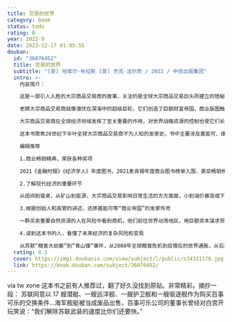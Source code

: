 ```yaml
---
title: 交易的世界
category: book
status: todo
rating: 0
year: 2022-9
date: 2023-12-17 01:05:55
douban:
  id: "36076452"
  title: 交易的世界
  subtitle: "[英] 哈维尔·布拉斯 [英] 杰克·法尔奇 / 2022 / 中信出版集团"
  intro: >-
    内容简介：

    这是一部引人入胜的大宗商品交易商的故事，关注的是全球大宗商品交易巨头所建立的隐秘商业帝国。它们对地球上的重要自然资源进行交易，覆盖范围从田间到餐桌，从矿山到能源，从中东石油到欧洲天然气。这些重要的资源被它们装进大宗商品交易的“购物车”里，等待合适的时机溢价出售。

    老牌大宗商品交易商就像潜伏在深海中的超级巨轮，它们创造了巨额财富帝国，商业版图触及全球各个角落，并将资源丰富的国家卷入国际金融体系。这些资本巨头和权力进行着传统交易——拎着成百上千万美金的交易员是多个国家领导人的座上宾，他们帮助萨达姆·侯赛因出售石油，在“阿拉伯之春”期间为利比亚叛军提供燃料，他们热衷于从风险中攫取巨额利润。

    大宗商品交易商在全球经济领域发挥了至关重要的作用，对世界战略资源的控制也使它们长期扮演着重要的政治角色。但是人们对大宗商品交易商的活动知之甚少，低估了它们的重要性。

    这本书聚焦20世纪下半叶全球大宗商品交易商不为人知的发家史。书中主要涉及嘉能可、维多、嘉吉、路易达孚等能源、矿产、粮食领域的大宗商品交易商。通过讲述这些资本巨头的商业发家史，来洞见它们如何影响现代世界经济与秩序。

    编辑推荐

    1.商业畅销精典，荣获各种奖项

    2021《金融时报》《经济学人》年度图书，2021麦肯锡年度商业图书榜单入围，美亚畅销榜单前列，《福布斯》《科克斯书评》《星期日泰晤士报》路透社、彭博新闻社多家外媒推荐。

    2.了解现代经济的重要环节

    从田间到餐桌，从矿山到能源，大宗商品交易影响日常生活的方方面面，小到油价暴涨或下跌，大到停电或缺粮，而且与能源、粮食危机紧密相关。

    3.根据创始人和高管的讲述，还原嘉能可等“商业帝国”的发家传奇

    一群买卖重要自然资源的人在风险中看到商机，他们前往世界动荡地区，用巨额资本谋求贸易权力，建立全球财富和影响力的商业经历令人瞠目。

    4.读到这本书的人，看懂了未来经济的复杂风险和变局

    从苏联“粮食大劫案”到“青山镍”事件，从2008年全球粮食危机到疫情后的世界通胀，从石油战争到俄乌冲突，这一系列价格操纵、资本围猎、经济制裁和地缘事件背后，离不开大宗商品交易商的资本布局。
  rating: 8.5
  cover: https://img1.doubanio.com/view/subject/l/public/s34311170.jpg
  link: https://book.douban.com/subject/36076452/
---
```


via tw xone 这本书之前有人推荐过，翻了好久没找到原贴。非常精彩。摘抄一段：
苏联同意以 17 艘潜艇、一艘巡洋舰、一艘护卫舰和一艘驱逐舰作为购买百事可乐的交换条件…海军舰艇被当成废品出售，百事可乐公司的董事长曾经对白宫开玩笑说：“我们解除苏联武装的速度比你们还要快。”

